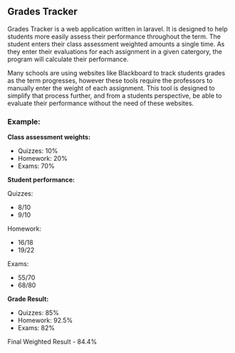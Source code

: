 ## Grades Tracker
Grades Tracker is a web application written in laravel. It is designed to help students more easily assess their performance throughout the term. The student enters their class assessment weighted amounts a single time. As they enter their evaluations for each assignment in a given catergory, the program will calculate their performance.

Many schools are using websites like Blackboard to track students grades as the term progresses, however these tools require the professors to manually enter the weight of each assignment. This tool is designed to simplify that process further, and from a students perspective, be able to evaluate their performance without the need of these websites.

### Example:

**Class assessment weights:**

- Quizzes: 10% 
- Homework: 20% 
- Exams: 70%

**Student performance:**

Quizzes:
- 8/10
- 9/10
  
Homework:
- 16/18
- 19/22

Exams:
- 55/70
- 68/80

**Grade Result:**
- Quizzes: 85%
- Homework: 92.5%
- Exams: 82%

Final Weighted Result - 84.4%


